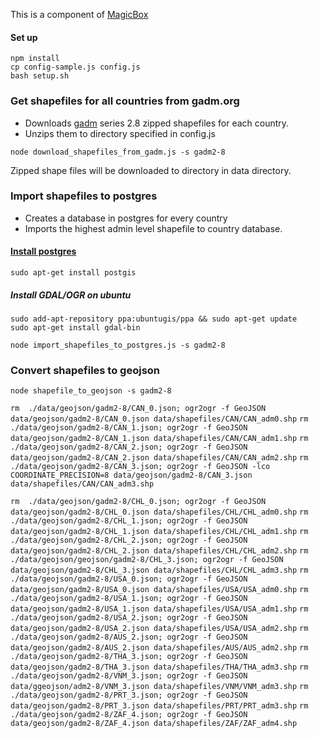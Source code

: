 This is a component of [MagicBox](https://github.com/unicef/magicbox/wiki)

#### Set up
    npm install
    cp config-sample.js config.js
    bash setup.sh

### Get shapefiles for all countries from gadm.org
- Downloads [gadm](http://gadm.org) series 2.8 zipped shapefiles for each country.
- Unzips them to directory specified in config.js

`node download_shapefiles_from_gadm.js -s gadm2-8`

Zipped shape files will be downloaded to directory in data directory.

### Import shapefiles to postgres
- Creates a database in postgres for every country
- Imports the highest admin level shapefile to country database.

#### [Install postgres](https://www.digitalocean.com/community/tutorials/how-to-install-and-use-postgresql-on-ubuntu-16-04)
`sudo apt-get install postgis`

##### Install GDAL/OGR on ubuntu  
`sudo add-apt-repository ppa:ubuntugis/ppa && sudo apt-get update`  
`sudo apt-get install gdal-bin`


`node import_shapefiles_to_postgres.js -s gadm2-8`


### Convert shapefiles to geojson
`node shapefile_to_geojson -s gadm2-8`

  `rm  ./data/geojson/gadm2-8/CAN_0.json; ogr2ogr -f GeoJSON data/geojson/gadm2-8/CAN_0.json data/shapefiles/CAN/CAN_adm0.shp`
  `rm  ./data/geojson/gadm2-8/CAN_1.json; ogr2ogr -f GeoJSON data/geojson/gadm2-8/CAN_1.json data/shapefiles/CAN/CAN_adm1.shp`
  `rm  ./data/geojson/gadm2-8/CAN_2.json; ogr2ogr -f GeoJSON data/geojson/gadm2-8/CAN_2.json data/shapefiles/CAN/CAN_adm2.shp`
  `rm  ./data/geojson/gadm2-8/CAN_3.json; ogr2ogr -f GeoJSON -lco COORDINATE_PRECISION=8 data/geojson/gadm2-8/CAN_3.json data/shapefiles/CAN/CAN_adm3.shp`

  `rm  ./data/geojson/gadm2-8/CHL_0.json; ogr2ogr -f GeoJSON data/geojson/gadm2-8/CHL_0.json data/shapefiles/CHL/CHL_adm0.shp`
  `rm  ./data/geojson/gadm2-8/CHL_1.json; ogr2ogr -f GeoJSON data/geojson/gadm2-8/CHL_1.json data/shapefiles/CHL/CHL_adm1.shp`
  `rm  ./data/geojson/gadm2-8/CHL_2.json; ogr2ogr -f GeoJSON data/geojson/gadm2-8/CHL_2.json data/shapefiles/CHL/CHL_adm2.shp`
  `rm  ./data/geojson/geojson/gadm2-8/CHL_3.json; ogr2ogr -f GeoJSON data/geojson/gadm2-8/CHL_3.json data/shapefiles/CHL/CHL_adm3.shp`
  `rm  ./data/geojson/gadm2-8/USA_0.json; ogr2ogr -f GeoJSON data/geojson/gadm2-8/USA_0.json data/shapefiles/USA/USA_adm0.shp`
  `rm  ./data/geojson/gadm2-8/USA_1.json; ogr2ogr -f GeoJSON data/geojson/gadm2-8/USA_1.json data/shapefiles/USA/USA_adm1.shp`
  `rm  ./data/geojson/gadm2-8/USA_2.json; ogr2ogr -f GeoJSON data/geojson/gadm2-8/USA_2.json data/shapefiles/USA/USA_adm2.shp`
  `rm  ./data/geojson/gadm2-8/AUS_2.json; ogr2ogr -f GeoJSON data/geojson/gadm2-8/AUS_2.json data/shapefiles/AUS/AUS_adm2.shp`
  `rm  ./data/geojson/gadm2-8/THA_3.json; ogr2ogr -f GeoJSON data/geojson/gadm2-8/THA_3.json data/shapefiles/THA/THA_adm3.shp`
  `rm  ./data/geojson/gadm2-8/VNM_3.json; ogr2ogr -f GeoJSON data/ggeojson/adm2-8/VNM_3.json data/shapefiles/VNM/VNM_adm3.shp`
  `rm  ./data/geojson/gadm2-8/PRT_3.json; ogr2ogr -f GeoJSON data/geojson/gadm2-8/PRT_3.json data/shapefiles/PRT/PRT_adm3.shp`
  `rm  ./data/geojson/gadm2-8/ZAF_4.json; ogr2ogr -f GeoJSON data/geojson/gadm2-8/ZAF_4.json data/shapefiles/ZAF/ZAF_adm4.shp`
